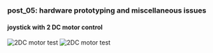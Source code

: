 ### post_05: hardware prototyping and miscellaneous issues

#### joystick with 2 DC motor control
![2DC motor test](https://raw.github.com/randomwalks/devart-template/master/project_images/hardwarePrototyping_000.jpg "2DC motor control test")
![2DC motor test](https://www.youtube.com/watch?v=UFISVXR65ws "2DC motor control test")

